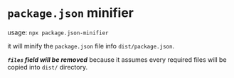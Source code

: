 # `package.json` minifier

usage: `npx package.json-minifier`

it will minify the `package.json` file info `dist/package.json`.

_**`files` field will be removed**_ because it assumes every required files will be copied into `dist/` directory.
